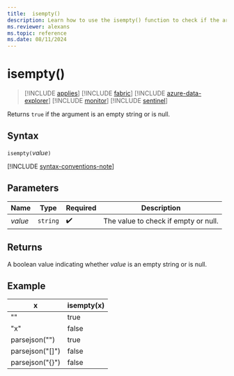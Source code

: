 ```yaml
---
title:  isempty()
description: Learn how to use the isempty() function to check if the argument is an empty string.
ms.reviewer: alexans
ms.topic: reference
ms.date: 08/11/2024
---
```

# isempty()

> [!INCLUDE [applies](../includes/applies-to-version/applies.md)] [!INCLUDE [fabric](../includes/applies-to-version/fabric.md)] [!INCLUDE [azure-data-explorer](../includes/applies-to-version/azure-data-explorer.md)] [!INCLUDE [monitor](../includes/applies-to-version/monitor.md)] [!INCLUDE [sentinel](../includes/applies-to-version/sentinel.md)]

Returns `true` if the argument is an empty string or is null.

## Syntax

`isempty(`*value*`)`

[!INCLUDE [syntax-conventions-note](../includes/syntax-conventions-note.md)]

## Parameters

| Name | Type | Required | Description |
| -- | -- | -- | -- |
|*value*| `string` | :heavy_check_mark:| The value to check if empty or null.|

## Returns

A boolean value indicating whether *value* is an empty string or is null.

## Example

|x|isempty(x)|
|---|---|
| "" | true|
|"x" | false|
|parsejson("")|true|
|parsejson("[]")|false|
|parsejson("{}")|false|
